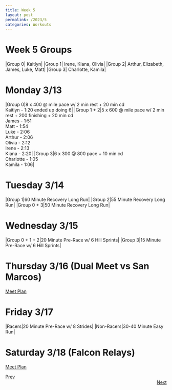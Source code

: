 ```yaml
---
title: Week 5
layout: post
permalink: /2023/5
categories: Workouts
---
```



# Week 5 Groups

|Group 0| Kaitlyn|
|Group 1| Irene, Kiana, Olivia|
|Group 2| Arthur, Elizabeth, James, Luke, Matt|
|Group 3| Charlotte, Kamila|

# Monday 3/13 

|Group 0|8 x 400 @ mile pace w/ 2 min rest + 20 min cd <br> Kaitlyn - 1:20 ended up doing 6|
|Group 1 + 2|5 x 600 @ mile pace w/ 2 min rest + 200 finishing + 20 min cd <br> James - 1:51 <br> Matt - 1:54 <br> Luke - 2:06 <br> Arthur  - 2:06 <br> Olivia - 2:12 <br> Irene - 2:13 <br> Kiana - 2:20|
|Group 3|6 x 300 @ 800 pace + 10 min cd <br> Charlotte - 1:05 <br> Kamila - 1:06|

# Tuesday 3/14

|Group 1|60 Minute Recovery Long Run|
|Group 2|55 Minute Recovery Long Run|
|Group 0 + 3|50 Minute Recovery Long Run|

# Wednesday 3/15

|Group 0 + 1 + 2|20 Minute Pre-Race w/ 6 Hill Sprints|
|Group 3|15 Minute Pre-Race w/ 6 Hill Sprints|

# Thursday 3/16 (Dual Meet vs San Marcos)

[Meet Plan]({{site.baseurl}}/2023/SM)

# Friday 3/17

|Racers|20 Minute Pre-Race w/ 8 Strides|
|Non-Racers|30-40 Minute Easy Run|

# Saturday 3/18 (Falcon Relays)

[Meet Plan]({{site.baseurl}}/2023/FR)

<div style="text-align: left"> <a href="{{site.baseurl}}/2023/4">Prev</a></div> 
<div style="text-align: right"> <a href="{{site.baseurl}}/2023/6">Next</a></div>

